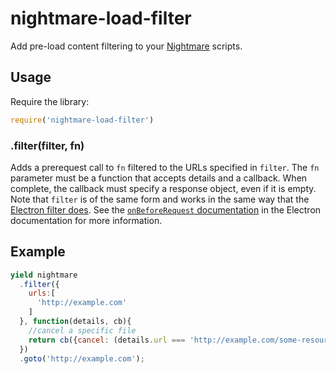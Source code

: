 nightmare-load-filter
======================

Add pre-load content filtering to your [Nightmare](http://github.com/segmentio/nightmare) scripts.

## Usage
Require the library: 

```js
require('nightmare-load-filter')
```

### .filter(filter, fn)
Adds a prerequest call to `fn` filtered to the URLs specified in `filter`.  The `fn` parameter must be a function that accepts details and a callback.  When complete, the callback must specify a response object, even if it is empty.  Note that `filter` is of the same form and works in the same way that the [Electron filter does](https://github.com/atom/electron/blob/master/docs/api/session.md#seswebrequest).  See the [`onBeforeRequest` documentation](https://github.com/atom/electron/blob/master/docs/api/session.md#seswebrequestonbeforerequestfilter-listener) in the Electron documentation for more information.

## Example

```js
yield nightmare
  .filter({
    urls:[
      'http://example.com'
    ]
  }, function(details, cb){
    //cancel a specific file
    return cb({cancel: (details.url === 'http://example.com/some-resource.js')});
  })
  .goto('http://example.com');
```
